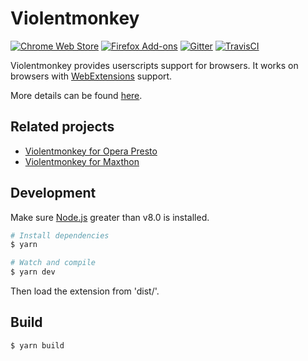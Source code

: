 Violentmonkey
=============

[![Chrome Web Store](https://img.shields.io/chrome-web-store/v/jinjaccalgkegednnccohejagnlnfdag.svg)](https://chrome.google.com/webstore/detail/violentmonkey/jinjaccalgkegednnccohejagnlnfdag)
[![Firefox Add-ons](https://img.shields.io/amo/v/violentmonkey.svg)](https://addons.mozilla.org/firefox/addon/violentmonkey)
[![Gitter](https://img.shields.io/gitter/room/violentmonkey/violentmonkey.svg)](https://gitter.im/violentmonkey/violentmonkey)
[![TravisCI](https://travis-ci.org/violentmonkey/violentmonkey.svg?branch=master)](https://travis-ci.org/violentmonkey/violentmonkey)

Violentmonkey provides userscripts support for browsers.
It works on browsers with [WebExtensions](https://developer.mozilla.org/en-US/Add-ons/WebExtensions) support.

More details can be found [here](https://violentmonkey.github.io/).

Related projects
---
- [Violentmonkey for Opera Presto](https://github.com/violentmonkey/violentmonkey-oex)
- [Violentmonkey for Maxthon](https://github.com/violentmonkey/violentmonkey-mx)

Development
---
Make sure [Node.js](https://nodejs.org/) greater than v8.0 is installed.
``` sh
# Install dependencies
$ yarn

# Watch and compile
$ yarn dev
```
Then load the extension from 'dist/'.

Build
---
``` sh
$ yarn build
```
